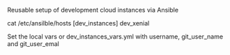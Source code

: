 Reusable setup of development cloud instances via Ansible

cat /etc/ansilble/hosts
[dev_instances]
dev_xenial

Set the local vars or dev_instances_vars.yml with username, git_user_name and git_user_emal
